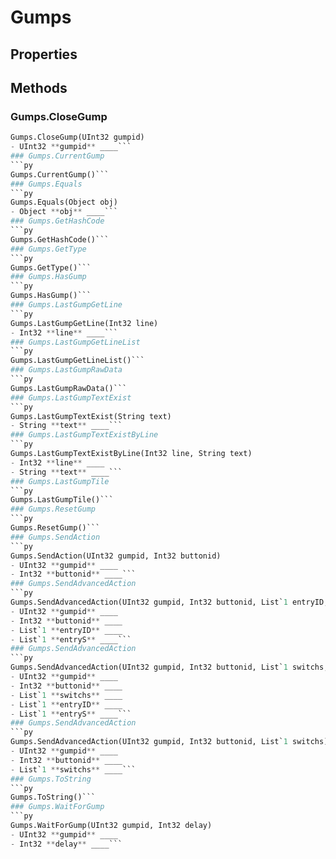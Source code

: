 # Gumps    

## Properties  
 
## Methods  
### Gumps.CloseGump
```py
Gumps.CloseGump(UInt32 gumpid)
- UInt32 **gumpid** ____```
### Gumps.CurrentGump
```py
Gumps.CurrentGump()```
### Gumps.Equals
```py
Gumps.Equals(Object obj)
- Object **obj** ____```
### Gumps.GetHashCode
```py
Gumps.GetHashCode()```
### Gumps.GetType
```py
Gumps.GetType()```
### Gumps.HasGump
```py
Gumps.HasGump()```
### Gumps.LastGumpGetLine
```py
Gumps.LastGumpGetLine(Int32 line)
- Int32 **line** ____```
### Gumps.LastGumpGetLineList
```py
Gumps.LastGumpGetLineList()```
### Gumps.LastGumpRawData
```py
Gumps.LastGumpRawData()```
### Gumps.LastGumpTextExist
```py
Gumps.LastGumpTextExist(String text)
- String **text** ____```
### Gumps.LastGumpTextExistByLine
```py
Gumps.LastGumpTextExistByLine(Int32 line, String text)
- Int32 **line** ____
- String **text** ____```
### Gumps.LastGumpTile
```py
Gumps.LastGumpTile()```
### Gumps.ResetGump
```py
Gumps.ResetGump()```
### Gumps.SendAction
```py
Gumps.SendAction(UInt32 gumpid, Int32 buttonid)
- UInt32 **gumpid** ____
- Int32 **buttonid** ____```
### Gumps.SendAdvancedAction
```py
Gumps.SendAdvancedAction(UInt32 gumpid, Int32 buttonid, List`1 entryID, List`1 entryS)
- UInt32 **gumpid** ____
- Int32 **buttonid** ____
- List`1 **entryID** ____
- List`1 **entryS** ____```
### Gumps.SendAdvancedAction
```py
Gumps.SendAdvancedAction(UInt32 gumpid, Int32 buttonid, List`1 switchs, List`1 entryID, List`1 entryS)
- UInt32 **gumpid** ____
- Int32 **buttonid** ____
- List`1 **switchs** ____
- List`1 **entryID** ____
- List`1 **entryS** ____```
### Gumps.SendAdvancedAction
```py
Gumps.SendAdvancedAction(UInt32 gumpid, Int32 buttonid, List`1 switchs)
- UInt32 **gumpid** ____
- Int32 **buttonid** ____
- List`1 **switchs** ____```
### Gumps.ToString
```py
Gumps.ToString()```
### Gumps.WaitForGump
```py
Gumps.WaitForGump(UInt32 gumpid, Int32 delay)
- UInt32 **gumpid** ____
- Int32 **delay** ____```